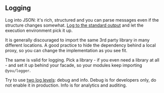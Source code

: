 ## Logging

Log into JSON: it's rich, structured and you can parse messages even if the structure changes somewhat. [Log to the standard output](https://12factor.net/logs) and let the execution environment pick it up.

It is generally discouraged to import the same 3rd party library in many different locations. A good practice to hide the dependency behind a local proxy, so you can change the implementation as you see fit.

The same is valid for logging. Pick a library - if you even need a library at all - and set it up behind your facade, so your modules keep importing `@you/logger`.

Try to use [two log levels](https://dave.cheney.net/2015/11/05/lets-talk-about-logging): debug and info. Debug is for developers only, do not enable it in production. Info is for analytics and auditing.
